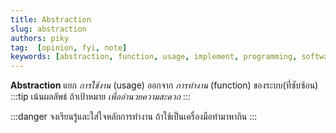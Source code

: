 ```yaml
---
title: Abstraction
slug: abstraction
authors: piky
tag:  [opinion, fyi, note]
keywords: [abstraction, function, usage, implement, programming, software-development, vibe-coding, llm, generative-ai]
---
```

**Abstraction** แยก _การใช้งาน_ (usage) ออกจาก _การทำงาน_ (function) ของระบบ(ที่ซับซ้อน)  
:::tip เน้นผลลัพธ์
ถ้าเป้าหมาย _เพื่ออำนวยความสะดวก_
:::

:::danger จงเรียนรู้และใส่ใจหลักการทำงาน
ถ้าใช้เป็นเครื่องมือทำมาหากิน
:::